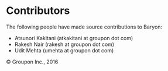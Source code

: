 # Contributors

The following people have made source contributions to Baryon:

* Atsunori Kakitani (atkakitani at groupon dot com)
* Rakesh Nair (rakesh at groupon dot com)
* Udit Mehta (umehta at groupon dot com)

&copy; Groupon Inc., 2016

